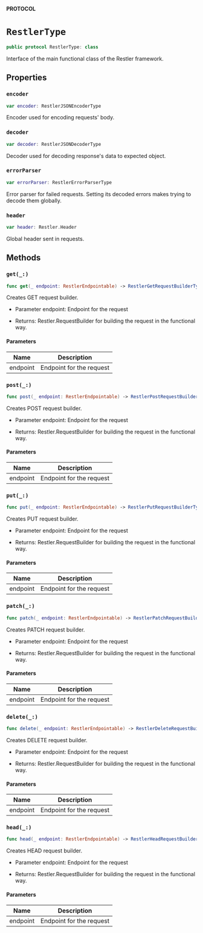 **PROTOCOL**

# `RestlerType`

```swift
public protocol RestlerType: class
```

Interface of the main functional class of the Restler framework.

## Properties
### `encoder`

```swift
var encoder: RestlerJSONEncoderType
```

Encoder used for encoding requests' body.

### `decoder`

```swift
var decoder: RestlerJSONDecoderType
```

Decoder used for decoding response's data to expected object.

### `errorParser`

```swift
var errorParser: RestlerErrorParserType
```

Error parser for failed requests. Setting its decoded errors makes trying to decode them globally.

### `header`

```swift
var header: Restler.Header
```

Global header sent in requests.

## Methods
### `get(_:)`

```swift
func get(_ endpoint: RestlerEndpointable) -> RestlerGetRequestBuilderType
```

Creates GET request builder.

- Parameter endpoint: Endpoint for the request

- Returns: Restler.RequestBuilder for building the request in the functional way.

#### Parameters

| Name | Description |
| ---- | ----------- |
| endpoint | Endpoint for the request |

### `post(_:)`

```swift
func post(_ endpoint: RestlerEndpointable) -> RestlerPostRequestBuilderType
```

Creates POST request builder.

- Parameter endpoint: Endpoint for the request

- Returns: Restler.RequestBuilder for building the request in the functional way.

#### Parameters

| Name | Description |
| ---- | ----------- |
| endpoint | Endpoint for the request |

### `put(_:)`

```swift
func put(_ endpoint: RestlerEndpointable) -> RestlerPutRequestBuilderType
```

Creates PUT request builder.

- Parameter endpoint: Endpoint for the request

- Returns: Restler.RequestBuilder for building the request in the functional way.

#### Parameters

| Name | Description |
| ---- | ----------- |
| endpoint | Endpoint for the request |

### `patch(_:)`

```swift
func patch(_ endpoint: RestlerEndpointable) -> RestlerPatchRequestBuilderType
```

Creates PATCH request builder.

- Parameter endpoint: Endpoint for the request

- Returns: Restler.RequestBuilder for building the request in the functional way.

#### Parameters

| Name | Description |
| ---- | ----------- |
| endpoint | Endpoint for the request |

### `delete(_:)`

```swift
func delete(_ endpoint: RestlerEndpointable) -> RestlerDeleteRequestBuilderType
```

Creates DELETE request builder.

- Parameter endpoint: Endpoint for the request

- Returns: Restler.RequestBuilder for building the request in the functional way.

#### Parameters

| Name | Description |
| ---- | ----------- |
| endpoint | Endpoint for the request |

### `head(_:)`

```swift
func head(_ endpoint: RestlerEndpointable) -> RestlerHeadRequestBuilderType
```

Creates HEAD request builder.

- Parameter endpoint: Endpoint for the request

- Returns: Restler.RequestBuilder for building the request in the functional way.

#### Parameters

| Name | Description |
| ---- | ----------- |
| endpoint | Endpoint for the request |